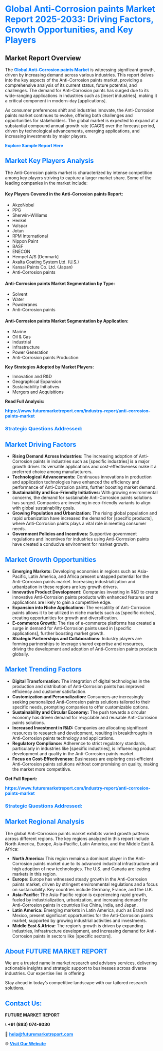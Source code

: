 <h1 style="color: #007BFF;">Global Anti-Corrosion paints Market Report 2025-2033: Driving Factors, Growth Opportunities, and Key Players</h1>

<section id="overview">
<h2>Market Report Overview</h2>
<p>The <a href="https://www.futuremarketreport.com/industry-report/anti-corrosion-paints-market" style="color: #007BFF; text-decoration: none;"><strong>Global Anti-Corrosion paints Market</strong></a> is witnessing significant growth, driven by increasing demand across various industries. This report delves into the key aspects of the Anti-Corrosion paints market, providing a comprehensive analysis of its current status, future potential, and challenges. The demand for Anti-Corrosion paints has surged due to its wide-ranging applications in industries such as [insert industries], making it a critical component in modern-day [applications].</p>
<p>As consumer preferences shift and industries innovate, the Anti-Corrosion paints market continues to evolve, offering both challenges and opportunities for stakeholders. The global market is expected to expand at a substantial compound annual growth rate (CAGR) over the forecast period, driven by technological advancements, emerging applications, and increasing investments by major players.</p>
</section>

<section id="overview">
<p><a href="https://www.futuremarketreport.com/request-sample/reportId=110537" style="color: #007BFF; text-decoration: none;"><strong>Explore Sample Report Here</strong></a></p>
</section>

<section id="key-players">
<h2 style="color: #007BFF;">Market Key Players Analysis</h2>
<p>The Anti-Corrosion paints market is characterized by intense competition among key players striving to capture a larger market share. Some of the leading companies in the market include:</p>
<h4>Key Players Covered in the Anti-Corrosion paints Report:</h4>
<ul><li>AkzoNobel</li><li>PPG</li><li>Sherwin-Williams</li><li>Henkel</li><li>Valspar</li><li>Jotun</li><li>RPM International</li><li>Nippon Paint</li><li>BASF</li><li>ENECON</li><li>Hempel A/S (Denmark)</li><li>Axalta Coating System Ltd. (U.S.)</li><li>Kansai Paints Co. Ltd. (Japan)</li><li>Anti-Corrosion paints</li></ul>
<h4>Anti-Corrosion paints Market Segmentation by Type:</h4>
<ul><li>Solvent</li><li>Water</li><li>Powderanes</li><li>Anti-Corrosion paints</li></ul>

<h4>Anti-Corrosion paints Market Segmentation by Application:</h4>
<ul><li>Marine</li><li>Oil &amp; Gas</li><li>Industrial</li><li>Infrastructure</li><li>Power Generation</li><li>Anti-Corrosion paints Production</li></ul>
<p><strong>Key Strategies Adopted by Market Players:</strong></p>
<ul>
<li>Innovation and R&D</li>
<li>Geographical Expansion</li>
<li>Sustainability Initiatives</li>
<li>Mergers and Acquisitions</li>
</ul>
</section>

<section>
<p><strong>Read Full Analysis: </strong></p><a href="https://www.futuremarketreport.com/industry-report/anti-corrosion-paints-market" style="color: #007BFF; text-decoration: none;"><strong>https://www.futuremarketreport.com/industry-report/anti-corrosion-paints-market</strong></a>
<h3 style="color: #007BFF;">Strategic Questions Addressed:</h3>
</section>

<section id="driving-factors">
<h2 style="color: #007BFF;">Market Driving Factors</h2>
<ul>
<li><strong>Rising Demand Across Industries:</strong> The increasing adoption of Anti-Corrosion paints in industries such as [specific industries] is a major growth driver. Its versatile applications and cost-effectiveness make it a preferred choice among manufacturers.</li>
<li><strong>Technological Advancements:</strong> Continuous innovations in production and application technologies have enhanced the efficiency and performance of Anti-Corrosion paints, further boosting market demand.</li>
<li><strong>Sustainability and Eco-Friendly Initiatives:</strong> With growing environmental concerns, the demand for sustainable Anti-Corrosion paints solutions has surged. Companies are investing in eco-friendly variants to align with global sustainability goals.</li>
<li><strong>Growing Population and Urbanization:</strong> The rising global population and rapid urbanization have increased the demand for [specific products], where Anti-Corrosion paints plays a vital role in meeting consumer needs.</li>
<li><strong>Government Policies and Incentives:</strong> Supportive government regulations and incentives for industries using Anti-Corrosion paints have created a conducive environment for market growth.</li>
</ul>
</section>

<section id="growth-opportunities">
<h2 style="color: #007BFF;">Market Growth Opportunities</h2>
<ul>
<li><strong>Emerging Markets:</strong> Developing economies in regions such as Asia-Pacific, Latin America, and Africa present untapped potential for the Anti-Corrosion paints market. Increasing industrialization and urbanization in these regions are key growth drivers.</li>
<li><strong>Innovative Product Development:</strong> Companies investing in R&D to create innovative Anti-Corrosion paints products with enhanced features and applications are likely to gain a competitive edge.</li>
<li><strong>Expansion into Niche Applications:</strong> The versatility of Anti-Corrosion paints allows it to be utilized in niche markets such as [specific niches], creating opportunities for growth and diversification.</li>
<li><strong>E-commerce Growth:</strong> The rise of e-commerce platforms has created a surge in demand for Anti-Corrosion paints used in [specific applications], further boosting market growth.</li>
<li><strong>Strategic Partnerships and Collaborations:</strong> Industry players are forming partnerships to leverage shared expertise and resources, driving the development and adoption of Anti-Corrosion paints products globally.</li>
</ul>
</section>

<section id="trending-factors">
<h2 style="color: #007BFF;">Market Trending Factors</h2>
<ul>
<li><strong>Digital Transformation:</strong> The integration of digital technologies in the production and distribution of Anti-Corrosion paints has improved efficiency and customer satisfaction.</li>
<li><strong>Customization and Personalization:</strong> Consumers are increasingly seeking personalized Anti-Corrosion paints solutions tailored to their specific needs, prompting companies to offer customizable options.</li>
<li><strong>Sustainability and Circular Economy:</strong> The push towards a circular economy has driven demand for recyclable and reusable Anti-Corrosion paints solutions.</li>
<li><strong>Increased Investment in R&D:</strong> Companies are allocating significant resources to research and development, resulting in breakthroughs in Anti-Corrosion paints technology and applications.</li>
<li><strong>Regulatory Compliance:</strong> Adherence to strict regulatory standards, particularly in industries like [specific industries], is influencing product development and quality in the Anti-Corrosion paints market.</li>
<li><strong>Focus on Cost-Effectiveness:</strong> Businesses are exploring cost-efficient Anti-Corrosion paints solutions without compromising on quality, making the market more competitive.</li>
</ul>
</section>

<section>
<p><strong>Get Full Report: </strong></p><a href="https://www.futuremarketreport.com/industry-report/anti-corrosion-paints-market" style="color: #007BFF; text-decoration: none;"><strong>https://www.futuremarketreport.com/industry-report/anti-corrosion-paints-market</strong></a>
<h3 style="color: #007BFF;">Strategic Questions Addressed:</h3>
</section>


<section id="regional-analysis">
<h2 style="color: #007BFF;">Market Regional Analysis</h2>
<p>The global Anti-Corrosion paints market exhibits varied growth patterns across different regions. The key regions analyzed in this report include North America, Europe, Asia-Pacific, Latin America, and the Middle East & Africa:</p>
<ul>
<li><strong>North America:</strong> This region remains a dominant player in the Anti-Corrosion paints market due to its advanced industrial infrastructure and high adoption of new technologies. The U.S. and Canada are leading markets in this region.</li>
<li><strong>Europe:</strong> Europe has witnessed steady growth in the Anti-Corrosion paints market, driven by stringent environmental regulations and a focus on sustainability. Key countries include Germany, France, and the U.K.</li>
<li><strong>Asia-Pacific:</strong> The Asia-Pacific region is experiencing rapid growth, fueled by industrialization, urbanization, and increasing demand for Anti-Corrosion paints in countries like China, India, and Japan.</li>
<li><strong>Latin America:</strong> Emerging markets in Latin America, such as Brazil and Mexico, present significant opportunities for the Anti-Corrosion paints market, supported by growing industrial activities and investments.</li>
<li><strong>Middle East & Africa:</strong> The region’s growth is driven by expanding industries, infrastructure development, and increasing demand for Anti-Corrosion paints in sectors like [specific sectors].</li>
</ul>
</section>

<footer>
<h2 style="color: #007BFF;">About FUTURE MARKET REPORT</h2>
<p>We are a trusted name in market research and advisory services, delivering actionable insights and strategic support to businesses across diverse industries. Our expertise lies in offering:</p>

<p>Stay ahead in today’s competitive landscape with our tailored research solutions.</p>

<h2 style="color: #007BFF;">Contact Us:</h2>
<p><strong>FUTURE MARKET REPORT</strong></p>
<p>📞 <strong>+91 (883) 074-8030</strong></p>
<p>📧 <strong><a href="mailto:help@futuremarketreport.com" style="color: #007BFF;">help@futuremarketreport.com</a></strong></p>
<p>🌐 <strong><a href="https://www.futuremarketreport.com/" style="color: #007BFF;">Visit Our Website</a></strong></p>
</footer>